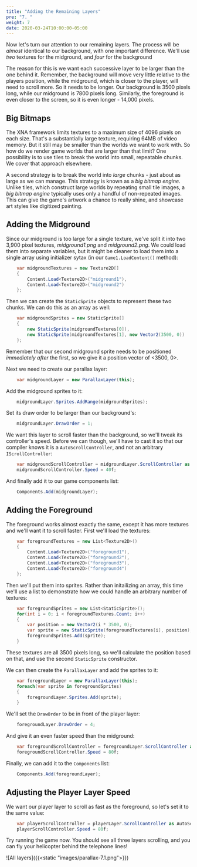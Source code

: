 ```yaml
---
title: "Adding the Remaining Layers"
pre: "7. "
weight: 7
date: 2020-03-24T10:00:00-05:00
---
```


Now let's turn our attention to our remaining layers.  The process will be _almost_ identical to our background, with one important difference.  We'll use _two_ textures for the midground, and _four_ for the background

The reason for this is we want each successive layer to be larger than the one behind it.  Remember, the background will move very little relative to the players position, while the midground, which is closer to the player, will need to scroll more.  So it needs to be longer.  Our background is 3500 pixels long, while our midground is 7800 pixels long.  Similarly, the foreground is even closer to the screen, so it is even longer - 14,000 pixels. 

## Big Bitmaps 
The XNA framework limits textures to a maximum size of 4096 pixels on each size.  That's a substantially large texture, requiring 64MB of video memory.  But it still may be smaller than the worlds we want to work with.  So how do we render game worlds that are larger than that limit?  One possibility is to use tiles to break the world into small, repeatable chunks.  We cover that approach elsewhere.  

A second strategy is to break the world into _large_ chunks - just about as large as we can manage.  This strategy is known as a _big bitmap engine_.  Unlike tiles, which construct large worlds by repeating small tile images, a _big bitmap engine_ typically uses only a handful of non-repeated images.  This can give the game's artwork a chance to really shine, and showcase art styles like digitized painting.

## Adding the Midground

Since our midground is too large for a single texture, we've split it into two 3,900 pixel textures, _midground1.png_ and _midground2.png_.  We could load them into separate variables, but it might be cleaner to load them into a single array using initializer sytax (in our `Game1.LoadContent()` method):

```csharp 
    var midgroundTextures = new Texture2D[]
    {
        Content.Load<Texture2D>("midground1"),
        Content.Load<Texture2D>("midground2")
    };
```

Then we can create the `StaticSprite` objects to represent these two chunks.  We can do this as an array as well:

```csharp 
    var midgroundSprites = new StaticSprite[]
    {
        new StaticSprite(midgroundTextures[0]),
        new StaticSprite(midgroundTextures[1], new Vector2(3500, 0))
    };
```
Remember that our second midground sprite needs to be positioned _immediately after_ the first, so we give it a position vector of &lt;3500, 0&gt;. 

Next we need to create our parallax layer:

```csharp
    var midgroundLayer = new ParallaxLayer(this);
```

Add the midground sprites to it:

```csharp 
    midgroundLayer.Sprites.AddRange(midgroundSprites);
```

Set its draw order to be larger than our background's:

```csharp 
    midgroundLayer.DrawOrder = 1;
```

We want this layer to scroll faster than the background, so we'll tweak its controller's speed.  Before we can though, we'll have to cast it so that our compiler knows it is a `AutoScrollController`, and not an arbitrary `IScrollController`:

```csharp
    var midgroundScrollController = midgroundLayer.ScrollController as AutoScrollController;
    midgroundScrollController.Speed = 40f;
```

And finally add it to our game components list:

```csharp 
    Components.Add(midgroundLayer);
```

## Adding the Foreground

The foreground works almost exactly the same, except it has more textures and we'll want it to scroll faster.  First we'll load the textures:

```csharp 
    var foregroundTextures = new List<Texture2D>()
    {
        Content.Load<Texture2D>("foreground1"),
        Content.Load<Texture2D>("foreground2"),
        Content.Load<Texture2D>("foreground3"),
        Content.Load<Texture2D>("foreground4")
    };
``` 

Then we'll put them into sprites.  Rather than initailizing an array, this time we'll use a list to demonstrate how we could handle an arbitrary number of textures:

```csharp 
    var foregroundSprites = new List<StaticSprite>();
    for(int i = 0; i < foregroundTextures.Count; i++)
    {
        var position = new Vector2(i * 3500, 0);
        var sprite = new StaticSprite(foregroundTextures[i], position);
        foregroundSprites.Add(sprite);
    }
```

These textures are all 3500 pixels long, so we'll calculate the position based on that, and use the second `StaticSprite` constructor.

We can then create the `ParallaxLayer` and add the sprites to it:

```csharp 
    var foregroundLayer = new ParallaxLayer(this);
    foreach(var sprite in foregroundSprites)
    {
        foregroundLayer.Sprites.Add(sprite);
    }
```

We'll set the `DrawOrder` to be in front of the player layer:

```csharp
    foregroundLayer.DrawOrder = 4;
```

And give it an even faster speed than the midground:

```csharp
    var foregroundScrollController = foregroundLayer.ScrollController as AutoScrollController;
    foregroundScrollController.Speed = 80f;
```

Finally, we can add it to the `Components` list:

```csharp
    Components.Add(foregroundLayer);
```

## Adjusting the Player Layer Speed

We want our player layer to scroll as fast as the foreground, so let's set it to the same value:

```csharp 
    var playerScrollController = playerLayer.ScrollController as AutoScrollController;
    playerScrollController.Speed = 80f;
```

Try running the game now.  You should see all three layers scrolling, and you can fly your helicopter behind the telephone lines!

![All layers]({{<static "images/parallax-7.1.png">}})